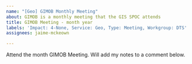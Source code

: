 ```yaml
---
name: "[Geo] GIMOB Monthly Meeting"
about: GIMOB is a monthly meeting that the GIS SPOC attends
title: GIMOB Meeting - month year
labels: 'Impact: 4-None, Service: Geo, Type: Meeting, Workgroup: DTS'
assignees: jaime-mckeown

---
```


Attend the month GIMOB Meeting. Will add my notes to a comment below.
